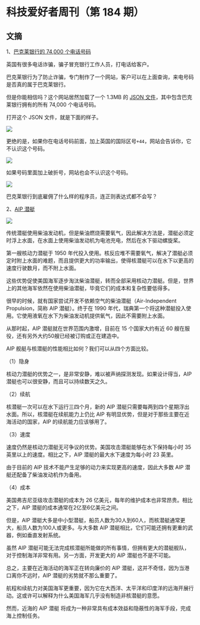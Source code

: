 # 科技爱好者周刊（第 184 期）

## 文摘

1、[巴克莱银行的 74,000 个电话号码](https://shkspr.mobi/blog/2021/05/the-74000-numbers-of-barclays-bank/)

英国有很多电话诈骗，骗子冒充银行工作人员，打电话给客户。

巴克莱银行为了防止诈骗，专门制作了一个网站，客户可以在上面查询，来电号码是否真的属于巴克莱银行。

但是你能相信吗？这个网站居然加载了一个 1.3MB 的 [JSON 文件](https://www.barclays.co.uk/content/dam/json-files/TelephoneNumberChecker_26_03_2021.json)，其中包含巴克莱银行拥有的所有 74,000 个电话号码。

打开这个 JSON 文件，就是下面的样子。

![](https://cdn.beekka.com/blogimg/asset/202108/bg2021083104.jpg)

更绝的是，如果你在电话号码前面，加上英国的国际区号`+44`，网站会告诉你，它不认识这个号码。

![](https://cdn.beekka.com/blogimg/asset/202108/bg2021083105.jpg)

如果号码里面加上破折号，网站也会不认识这个号码。

![](https://cdn.beekka.com/blogimg/asset/202108/bg2021083106.jpg)

巴克莱银行到底雇佣了什么样的程序员，连正则表达式都不会写？

2、[AIP 潜艇](https://nationalinterest.org/blog/reboot/air-independent-propulsion-could-create-silent-killer-submarines-192514)

![](https://cdn.beekka.com/blogimg/asset/202108/bg2021083108.jpg)

传统潜艇使用柴油发动机，但是柴油燃烧需要氧气，因此解决方法是，潜艇必须定时浮上水面，在水面上使用柴油发动机为电池充电，然后在水下驱动螺旋桨。

第一艘核动力潜艇于 1950 年代投入使用。核反应堆不需要氧气，解决了潜艇必须定时附上水面的难题，而且提供更大的功率输出，使得核潜艇可以在水下以更高的速度行驶数月，而不附上水面。  

这些优势促使美国海军逐步淘汰柴油潜艇，转而全部采用核动力潜艇。但是，世界上的其他海军依然在使用柴油潜艇，毕竟它们的成本和复杂性要低得多。

很早的时候，就有国家尝试开发不依赖空气的柴油潜艇（Air-Independent Propulsion，简称 AIP 潜艇）。终于在 1990 年代，瑞典第一个将这种潜艇投入使用。它使用液氧在水下为柴油发动机提供氧气，因此不需要附上水面。

从那时起，AIP 潜艇就在世界范围内激增，目前在 15 个国家大约有近 60 艘在服役，还有另外大约50艘已经被订购或正在建造中。

AIP 舰艇与核潜艇的性能相比如何？我们可以从四个方面比较。

（1）隐身

核动力潜艇的优势之一，是非常安静，难以被声纳探测发现。如果设计得当，AIP 潜艇也可以很安静，而且可以持续数天之久。

（2）续航

核潜艇一次可以在水下运行三四个月，新的 AIP 潜艇只需要每两到四个星期浮出水面。所以，核潜艇在续航能力上仍比 AIP 有明显优势，但是对于那些主要在近海活动的国家，AIP 的续航能力应该够用了。

（3）速度

速度仍然是核动力潜艇无可争议的优势。美国攻击潜艇能够在水下保持每小时 35 英里以上的速度。相比之下，AIP 潜艇的最大水下速度为每小时 23 英里。

由于目前的 AIP 技术不能产生足够的动力来实现更高的速度，因此大多数 AIP 潜艇还配备了柴油发动机作为备用。

（4）成本

美国弗吉尼亚级攻击潜艇的成本为 26 亿美元，每年的维护成本也非常昂贵。相比之下，AIP 潜艇的成本通常在2亿至6亿美元之间。

但是，AIP 潜艇大多是中小型潜艇，船员人数为30人到60人，而核潜艇通常更大，船员人数为100人或更多。与大多数 AIP 潜艇相比，它们可能还拥有更重的武器，例如垂直发射系统。

虽然 AIP 潜艇可能无法完成核潜艇所能做的所有事情，但拥有更大的潜艇舰队，对于控制海洋非常有用。另一方面，开发更大的 AIP 潜艇也不是不可能。

总之，主要在近海活动的海军正在转向廉价的 AIP 潜艇，这并不奇怪，因为当港口离你不远时，AIP 潜艇的劣势就不那么重要了。

航程和续航力对美国海军更重要，因为它在大西洋、太平洋和印度洋的远海开展行动。这或许可以解释为什么美国海军几乎没有制造非核潜艇的意愿。

然而，近海的 AIP 潜艇 将成为一种非常具有成本效益和隐蔽性的海军手段，完成海上控制任务。